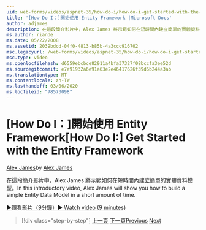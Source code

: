 ```yaml
---
uid: web-forms/videos/aspnet-35/how-do-i/how-do-i-get-started-with-the-entity-framework
title: '[How Do I：]開始使用 Entity Framework |Microsoft Docs'
author: adjames
description: 在這段簡介影片中，Alex James 將示範如何在短時間內建立簡單的實體資料模型。
ms.author: riande
ms.date: 05/22/2008
ms.assetid: 2039bdcd-04f0-4813-b85b-4a3ccc916702
msc.legacyurl: /web-forms/videos/aspnet-35/how-do-i/how-do-i-get-started-with-the-entity-framework
msc.type: video
ms.openlocfilehash: d6559ebcbce82911a4bfa37327f08bccfa3ee52d
ms.sourcegitcommit: e7e91932a6e91a63e2e46417626f39d6b244a3ab
ms.translationtype: MT
ms.contentlocale: zh-TW
ms.lasthandoff: 03/06/2020
ms.locfileid: "78573098"
---
```

# <a name="how-do-i-get-started-with-the-entity-framework"></a><span data-ttu-id="5c59c-103">[How Do I：]開始使用 Entity Framework</span><span class="sxs-lookup"><span data-stu-id="5c59c-103">[How Do I:] Get Started with the Entity Framework</span></span>

<span data-ttu-id="5c59c-104">[Alex James](https://github.com/adjames)</span><span class="sxs-lookup"><span data-stu-id="5c59c-104">by [Alex James](https://github.com/adjames)</span></span>

<span data-ttu-id="5c59c-105">在這段簡介影片中，Alex James 將示範如何在短時間內建立簡單的實體資料模型。</span><span class="sxs-lookup"><span data-stu-id="5c59c-105">In this introductory video, Alex James will show you how to build a simple Entity Data Model in a short amount of time.</span></span>

[<span data-ttu-id="5c59c-106">&#9654;觀看影片（9分鐘）</span><span class="sxs-lookup"><span data-stu-id="5c59c-106">&#9654; Watch video (9 minutes)</span></span>](https://channel9.msdn.com/Blogs/ASP-NET-Site-Videos/how-do-i-get-started-with-the-entity-framework)

> [!div class="step-by-step"]
> <span data-ttu-id="5c59c-107">[上一頁](how-do-i-converting-a-net-20-windows-forms-application-to-net-35.md)
> [下一頁](how-do-i-use-the-new-entity-data-source.md)</span><span class="sxs-lookup"><span data-stu-id="5c59c-107">[Previous](how-do-i-converting-a-net-20-windows-forms-application-to-net-35.md)
[Next](how-do-i-use-the-new-entity-data-source.md)</span></span>
